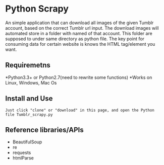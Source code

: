 # Python Scrapy

An simple application that can download all images of the given Tumblr account, based on the correct Tumblr url input. The download images will automated store in a folder with named of that account. This folder are supposed to under same directory as python file.
The key point for consuming data for certain website is knows the HTML tag/element you want.

## Requiremetns
*Python3.3+ or Python2.7(need to rewrite some functions)
*Works on Linux, Windows, Mac Os

## Install and Use
```
Just click "clone" or "download" in this page, and open the Python file Tumblr_scrapy.py
```
## Reference libraries/APIs
* BeautifulSoup
* re
* requests
* htmlParse
